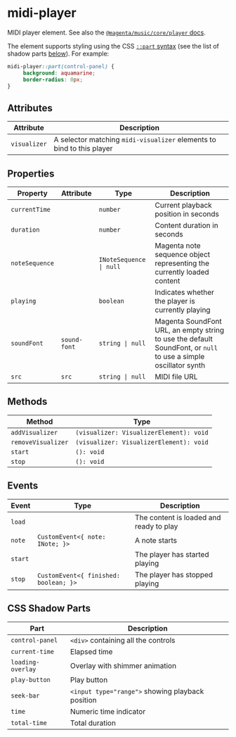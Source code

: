 # midi-player

MIDI player element.
See also the [`@magenta/music/core/player` docs](https://magenta.github.io/magenta-js/music/modules/_core_player_.html).

The element supports styling using the CSS [`::part` syntax](https://developer.mozilla.org/docs/Web/CSS/::part)
(see the list of shadow parts [below](#css-shadow-parts)). For example:
```css
midi-player::part(control-panel) {
     background: aquamarine;
     border-radius: 0px;
}
```

## Attributes

| Attribute    | Description                                      |
|--------------|--------------------------------------------------|
| `visualizer` | A selector matching `midi-visualizer` elements to bind to this player |

## Properties

| Property       | Attribute    | Type                    | Description                                      |
|----------------|--------------|-------------------------|--------------------------------------------------|
| `currentTime`  |              | `number`                | Current playback position in seconds             |
| `duration`     |              | `number`                | Content duration in seconds                      |
| `noteSequence` |              | `INoteSequence \| null` | Magenta note sequence object representing the currently loaded content |
| `playing`      |              | `boolean`               | Indicates whether the player is currently playing |
| `soundFont`    | `sound-font` | `string \| null`        | Magenta SoundFont URL, an empty string to use the default SoundFont, or `null` to use a simple oscillator synth |
| `src`          | `src`        | `string \| null`        | MIDI file URL                                    |

## Methods

| Method             | Type                                    |
|--------------------|-----------------------------------------|
| `addVisualizer`    | `(visualizer: VisualizerElement): void` |
| `removeVisualizer` | `(visualizer: VisualizerElement): void` |
| `start`            | `(): void`                              |
| `stop`             | `(): void`                              |

## Events

| Event   | Type                                  | Description                             |
|---------|---------------------------------------|-----------------------------------------|
| `load`  |                                       | The content is loaded and ready to play |
| `note`  | `CustomEvent<{ note: INote; }>`       | A note starts                           |
| `start` |                                       | The player has started playing          |
| `stop`  | `CustomEvent<{ finished: boolean; }>` | The player has stopped playing          |

## CSS Shadow Parts

| Part              | Description                                      |
|-------------------|--------------------------------------------------|
| `control-panel`   | `<div>` containing all the controls              |
| `current-time`    | Elapsed time                                     |
| `loading-overlay` | Overlay with shimmer animation                   |
| `play-button`     | Play button                                      |
| `seek-bar`        | `<input type="range">` showing playback position |
| `time`            | Numeric time indicator                           |
| `total-time`      | Total duration                                   |
